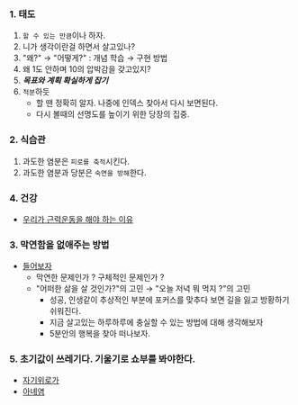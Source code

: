 ### 1. 태도
1. `할 수 있는 만큼`이나 하자.
2. 니가 생각이란걸 하면서 살고있나?
3. "왜?" → "어떻게?" : 개념 학습 → 구현 방법
4. 왜 1도 안하며 10의 압박감을 갖고있지?
5. ***목표와 계획 확실하게 잡기***
6. `적분`하듯 
   - 할 땐 정확히 알자. 나중에 인덱스 찾아서 다시 보면된다. 
   - 다시 볼때의 선명도를 높이기 위한 당장의 집중.

### 2. 식습관
1. 과도한 염분은 `피로를 축적`시킨다.
2. 과도한 염분과 당분은 `숙면을 방해`한다.

### 4. 건강
- [우리가 근력운동을 해야 하는 이유](https://www.youtube.com/watch?v=_xItGbdNgR8&t=29s)

### 3. 막연함을 없애주는 방법
- [들어보자](https://www.youtube.com/watch?v=2fX8G78GukM)
    - 막연한 문제인가 ? 구체적인 문제인가 ?
    - "어떠한 삶을 살 것인가?"의 고민 → "오늘 저녁 뭐 먹지 ?"의 고민 
        - 성공, 인생같이 추상적인 부분에 포커스를 맞추다 보면 길을 잃고 방황하기 쉬워진다.
        - 지금 살고있는 하루하루에 충실할 수 있는 방법에 대해 생각해보자
        - 5분안의 행복을 찾아 떠나보자.

### 5. 초기값이 쓰레기다. 기울기로 쇼부를 봐야한다.
- [자기위로가](https://www.youtube.com/watch?v=vNC01u0-NIE)
- [아녜염](https://www.youtube.com/watch?v=b84k3aSfaZM)